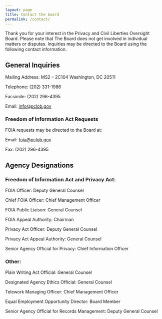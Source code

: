 ```yaml
---
layout: page
title: Contact the board
permalink: /contact/
---
```


Thank you for your interest in the Privacy and Civil Liberties Oversight Board. Please note that The Board does not get involved in individual matters or disputes. Inquiries may be directed to the Board using the following contact information.

## General Inquiries
Mailing Address:
MS2 – 2C104
Washington, DC 20511

Telephone:
(202) 331-1986

Facsimile:
(202) 296-4395 

Email:
info@pclob.gov

### Freedom of Information Act Requests
FOIA requests may be directed to the Board at:

Email: foia@pclob.gov

Fax: (202) 296-4395

## Agency Designations
### Freedom of Information Act and Privacy Act:
FOIA Officer: Deputy General Counsel

Chief FOIA Officer: Chief Management Officer

FOIA Public Liaison: General Counsel

FOIA Appeal Authority: Chairman

Privacy Act Officer: Deputy General Counsel

Privacy Act Appeal Authority: General Counsel

Senior Agency Official for Privacy: Chief Information Officer


### Other:
Plain Writing Act Official: General Counsel

Designated Agency Ethics Official: General Counsel

Telework Managing Officer: Chief Management Officer

Equal Employment Opportunity Director: Board Member

Senior Agency Official for Records Management: Deputy General Counsel
